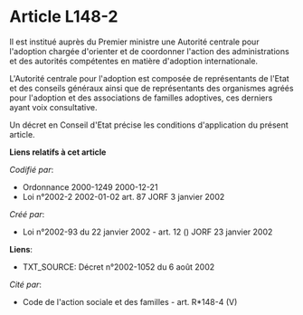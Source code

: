 # Article L148-2

Il est institué auprès du Premier ministre une Autorité centrale pour l'adoption chargée d'orienter et de coordonner l'action
des administrations et des autorités compétentes en matière d'adoption internationale.

L'Autorité centrale pour l'adoption est composée de représentants de l'Etat et des conseils généraux ainsi que de
représentants des organismes agréés pour l'adoption et des associations de familles adoptives, ces derniers ayant voix
consultative.

Un décret en Conseil d'Etat précise les conditions d'application du présent article.

**Liens relatifs à cet article**

_Codifié par_:

  - Ordonnance 2000-1249 2000-12-21
  - Loi n°2002-2 2002-01-02 art. 87 JORF 3 janvier 2002

_Créé par_:

  - Loi n°2002-93 du 22 janvier 2002 - art. 12 () JORF 23 janvier 2002

**Liens**:

  - TXT_SOURCE: Décret n°2002-1052 du 6 août 2002

_Cité par_:

  - Code de l'action sociale et des familles - art. R*148-4 (V)
